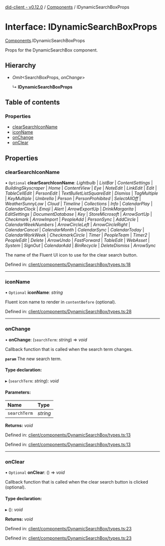 [did-client - v0.12.0](../README.md) / [Components](../modules/components.md) / IDynamicSearchBoxProps

# Interface: IDynamicSearchBoxProps

[Components](../modules/components.md).IDynamicSearchBoxProps

Props for the DynamicSearchBox component.

## Hierarchy

* *Omit*<SearchBoxProps, *onChange*\>

  ↳ **IDynamicSearchBoxProps**

## Table of contents

### Properties

- [clearSearchIconName](components.idynamicsearchboxprops.md#clearsearchiconname)
- [iconName](components.idynamicsearchboxprops.md#iconname)
- [onChange](components.idynamicsearchboxprops.md#onchange)
- [onClear](components.idynamicsearchboxprops.md#onclear)

## Properties

### clearSearchIconName

• `Optional` **clearSearchIconName**: *Lightbulb* \| *ListBar* \| *ContentSettings* \| *BuildingSkyscraper* \| *Home* \| *ContentView* \| *Eye* \| *NoteEdit* \| *LinkEdit* \| *Edit* \| *TableCellEdit* \| *PersonEdit* \| *TextBulletListSquareEdit* \| *Dismiss* \| *TagMultiple* \| *KeyMultiple* \| *Umbrella* \| *Person* \| *PersonProhibited* \| *SelectAllOff* \| *WeatherSunnyLow* \| *Cloud* \| *Timeline* \| *Collections* \| *Info* \| *CalendarPlay* \| *CalendarClock* \| *Emoji* \| *Alert* \| *ArrowExportUp* \| *DrinkMargarita* \| *EditSettings* \| *DocumentDatabase* \| *Key* \| *StoreMicrosoft* \| *ArrowSortUp* \| *Checkmark* \| *ArrowImport* \| *PeopleAdd* \| *PersonSync* \| *AddCircle* \| *CalendarWeekNumbers* \| *ArrowCircleLeft* \| *ArrowCircleRight* \| *CalendarCancel* \| *CalendarMonth* \| *CalendarSync* \| *CalendarToday* \| *CalendarWorkWeek* \| *CheckmarkCircle* \| *Timer* \| *PeopleTeam* \| *Timer2* \| *PeopleEdit* \| *Delete* \| *ArrowUndo* \| *FastForward* \| *TableEdit* \| *WebAsset* \| *System* \| *SignOut* \| *CalendarAdd* \| *BinRecycle* \| *DeleteDismiss* \| *ArrowSync*

The name of the Fluent UI icon to use for the clear search button.

Defined in: [client/components/DynamicSearchBox/types.ts:18](https://github.com/Puzzlepart/did/blob/dev/client/components/DynamicSearchBox/types.ts#L18)

___

### iconName

• `Optional` **iconName**: *string*

Fluent icon name to render in `contentBefore` (optional).

Defined in: [client/components/DynamicSearchBox/types.ts:28](https://github.com/Puzzlepart/did/blob/dev/client/components/DynamicSearchBox/types.ts#L28)

___

### onChange

• **onChange**: (`searchTerm`: *string*) => *void*

Callback function that is called when the search term changes.

**`param`** The new search term.

#### Type declaration:

▸ (`searchTerm`: *string*): *void*

#### Parameters:

Name | Type |
:------ | :------ |
`searchTerm` | *string* |

**Returns:** *void*

Defined in: [client/components/DynamicSearchBox/types.ts:13](https://github.com/Puzzlepart/did/blob/dev/client/components/DynamicSearchBox/types.ts#L13)

Defined in: [client/components/DynamicSearchBox/types.ts:13](https://github.com/Puzzlepart/did/blob/dev/client/components/DynamicSearchBox/types.ts#L13)

___

### onClear

• `Optional` **onClear**: () => *void*

Callback function that is called when the clear search button is clicked (optional).

#### Type declaration:

▸ (): *void*

**Returns:** *void*

Defined in: [client/components/DynamicSearchBox/types.ts:23](https://github.com/Puzzlepart/did/blob/dev/client/components/DynamicSearchBox/types.ts#L23)

Defined in: [client/components/DynamicSearchBox/types.ts:23](https://github.com/Puzzlepart/did/blob/dev/client/components/DynamicSearchBox/types.ts#L23)

